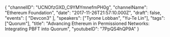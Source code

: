 {
    "channelID": "UCNOfzGXD_C9YMYmnefmPH0g",
    "channelName": "Ethereum Foundation",
    "date": "2017-11-26T21:57:10.000Z",
    "draft": false,
    "events": [
        "Devcon3"
    ],
    "speakers": ["Tyrone Lobban", "Yu-Te Lin"],
    "tags": ["Quorum"],
    "title": "Advancing Ethereum in Permissioned Networks: Integrating PBFT into Quorum",
    "youtubeID": "7PpQS4hQP9A"
}
